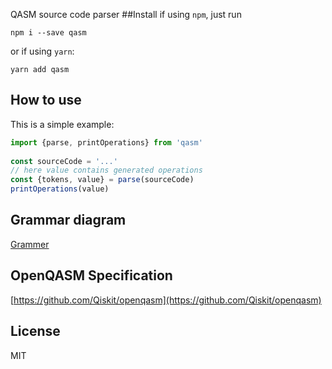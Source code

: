 QASM source code parser
##Install
if using `npm`, just run  
```
npm i --save qasm
```  
or if using `yarn`:  
```
yarn add qasm
```
## How to use
This is a simple example:  
```js  
import {parse, printOperations} from 'qasm'
  
const sourceCode = '...'
// here value contains generated operations
const {tokens, value} = parse(sourceCode)
printOperations(value)

```

## Grammar diagram
[Grammer](https://tearsofphoenix.github.io/qasm/)

## OpenQASM Specification
[https://github.com/Qiskit/openqasm](https://github.com/Qiskit/openqasm)

## License
MIT
